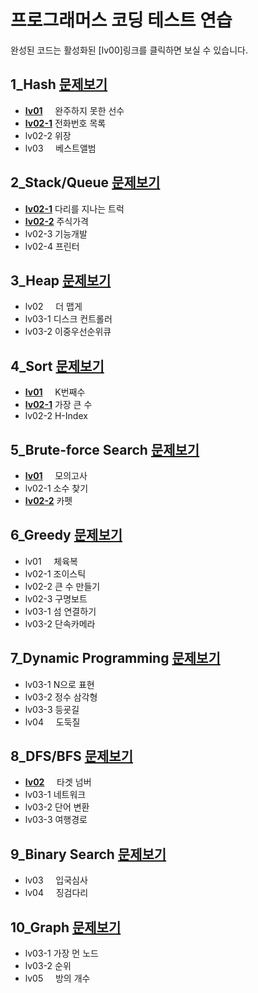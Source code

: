 # 프로그래머스 코딩 테스트 연습

완성된 코드는 활성화된 [lv00]링크를 클릭하면 보실 수 있습니다.


## 1_Hash [문제보기](https://programmers.co.kr/learn/courses/30/parts/12077)
- [**lv01**](https://github.com/euiminnn/Programmers/blob/master/1_Hash/lv01.py)&nbsp;&nbsp;&nbsp;&nbsp; 완주하지 못한 선수
- [**lv02-1**](https://github.com/euiminnn/Programmers/blob/master/1_Hash/lv02-1.py) 전화번호 목록
- lv02-2 위장
- lv03&nbsp;&nbsp;&nbsp;&nbsp; 베스트앨범

## 2_Stack/Queue [문제보기](https://programmers.co.kr/learn/courses/30/parts/12081)
- [**lv02-1**](https://github.com/euiminnn/Programmers/blob/master/2_Stack_Queue/lv02-1.py) 다리를 지나는 트럭
- [**lv02-2**](https://github.com/euiminnn/Programmers/blob/master/2_Stack_Queue/lv02-2.py) 주식가격
- lv02-3 기능개발
- lv02-4 프린터

## 3_Heap [문제보기](https://programmers.co.kr/learn/courses/30/parts/12117)
- lv02&nbsp;&nbsp;&nbsp;&nbsp; 더 맵게
- lv03-1 디스크 컨트롤러
- lv03-2 이중우선순위큐

## 4_Sort [문제보기](https://programmers.co.kr/learn/courses/30/parts/12198)
- [**lv01**](https://github.com/euiminnn/Programmers/blob/master/4_Sort/lv01.py)&nbsp;&nbsp;&nbsp;&nbsp; K번째수
- [**lv02-1**](https://github.com/euiminnn/Programmers/blob/master/4_Sort/lv02-1.py) 가장 큰 수
- lv02-2 H-Index

## 5_Brute-force Search [문제보기](https://programmers.co.kr/learn/courses/30/parts/12230)
- [**lv01**](https://github.com/euiminnn/Programmers/blob/master/5_Brute-force/lv01.py)&nbsp;&nbsp;&nbsp;&nbsp; 모의고사
- lv02-1 소수 찾기
- [**lv02-2**](https://github.com/euiminnn/Programmers/blob/master/5_Brute-force/lv02-2.py) 카펫

## 6_Greedy [문제보기](https://programmers.co.kr/learn/courses/30/parts/12244)
- lv01&nbsp;&nbsp;&nbsp;&nbsp; 체육복
- lv02-1 조이스틱
- lv02-2 큰 수 만들기
- lv02-3 구명보트
- lv03-1 섬 연결하기
- lv03-2 단속카메라

## 7_Dynamic Programming [문제보기](https://programmers.co.kr/learn/courses/30/parts/12263)
- lv03-1 N으로 표현
- lv03-2 정수 삼각형
- lv03-3 등굣길
- lv04&nbsp;&nbsp;&nbsp;&nbsp; 도둑질

## 8_DFS/BFS [문제보기](https://programmers.co.kr/learn/courses/30/parts/12421)
- [**lv02**](https://github.com/euiminnn/Programmers/blob/master/8_DFS_BFS/lv02.py)&nbsp;&nbsp;&nbsp;&nbsp; 타겟 넘버
- lv03-1 네트워크
- lv03-2 단어 변환
- lv03-3 여행경로

## 9_Binary Search [문제보기](https://programmers.co.kr/learn/courses/30/parts/12486)
- lv03&nbsp;&nbsp;&nbsp;&nbsp; 입국심사
- lv04&nbsp;&nbsp;&nbsp;&nbsp; 징검다리

## 10_Graph [문제보기](https://programmers.co.kr/learn/courses/30/parts/14393)
- lv03-1 가장 먼 노드
- lv03-2 순위
- lv05&nbsp;&nbsp;&nbsp;&nbsp; 방의 개수

